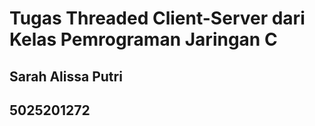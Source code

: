 # Tugas Threaded Client-Server dari Kelas Pemrograman Jaringan C
## Sarah Alissa Putri
## 5025201272
